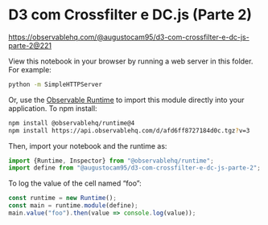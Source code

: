 # D3 com Crossfilter e DC.js (Parte 2)

https://observablehq.com/@augustocam95/d3-com-crossfilter-e-dc-js-parte-2@221

View this notebook in your browser by running a web server in this folder. For
example:

~~~sh
python -m SimpleHTTPServer
~~~

Or, use the [Observable Runtime](https://github.com/observablehq/runtime) to
import this module directly into your application. To npm install:

~~~sh
npm install @observablehq/runtime@4
npm install https://api.observablehq.com/d/afd6ff8727184d0c.tgz?v=3
~~~

Then, import your notebook and the runtime as:

~~~js
import {Runtime, Inspector} from "@observablehq/runtime";
import define from "@augustocam95/d3-com-crossfilter-e-dc-js-parte-2";
~~~

To log the value of the cell named “foo”:

~~~js
const runtime = new Runtime();
const main = runtime.module(define);
main.value("foo").then(value => console.log(value));
~~~
